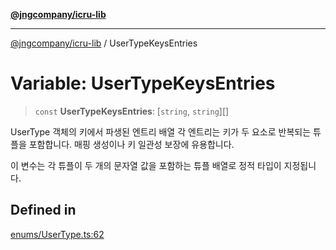[**@jngcompany/icru-lib**](../README.md)

***

[@jngcompany/icru-lib](../globals.md) / UserTypeKeysEntries

# Variable: UserTypeKeysEntries

> `const` **UserTypeKeysEntries**: [`string`, `string`][]

UserType 객체의 키에서 파생된 엔트리 배열
각 엔트리는 키가 두 요소로 반복되는 튜플을 포함합니다.
매핑 생성이나 키 일관성 보장에 유용합니다.

이 변수는 각 튜플이 두 개의 문자열 값을 포함하는 튜플 배열로 정적 타입이 지정됩니다.

## Defined in

[enums/UserType.ts:62](https://github.com/jngcompany/icru-lib/blob/463893065235bd00666c18bdf483558e3b5f75c6/src/enums/UserType.ts#L62)
